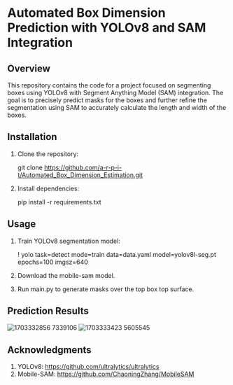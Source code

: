 # Automated Box Dimension Prediction with YOLOv8 and SAM Integration

## Overview

This repository contains the code for a project focused on segmenting boxes using YOLOv8 with Segment Anything Model (SAM) integration. The goal is to precisely predict masks for the boxes and further refine the segmentation using SAM to accurately calculate the length and width of the boxes.

## Installation
1. Clone the repository:

   git clone https://github.com/a-r-p-i-t/Automated_Box_Dimension_Estimation.git

2. Install dependencies:

   pip install -r requirements.txt

## Usage
1. Train YOLOv8 segmentation model:

   ! yolo task=detect mode=train data=data.yaml model=yolov8l-seg.pt epochs=100 imgsz=640

2. Download the mobile-sam model.

3. Run main.py to generate masks over the top box top surface.
   

## Prediction Results 

![1703332856 7339106](https://github.com/a-r-p-i-t/neometry/assets/99071325/6c871434-9c84-4937-8348-b2c3a97ad718)
![1703333423 5605545](https://github.com/a-r-p-i-t/neometry/assets/99071325/298e42f8-8bc0-45cf-8509-601d80c6c962)

## Acknowledgments

1. YOLOv8: https://github.com/ultralytics/ultralytics
2. Mobile-SAM: https://github.com/ChaoningZhang/MobileSAM
   


      

